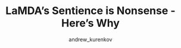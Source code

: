 ---
layout: redirect
title: "LaMDA’s Sentience is Nonsense - Here’s Why"
author: [andrew_kurenkov]
categories: [editorials]
tags: [hype]
excerpt: "An AI researcher's explanation for why the transcript of Blake Lemoine's conversation with the LaMDA chatbot does not in any way support the notion that it is sentient"
image:
  feature: assets/img/editorials/2022-06-24-lamdas-sentience-is-nonsense-heres/main.webp
  credit:
permalink: /editorials/lamdas-sentience-is-nonsense-heres
redirect: https://lastweekin.ai/p/lamdas-sentience-is-nonsense-heres
sidebartoc: true
highlight: false
---